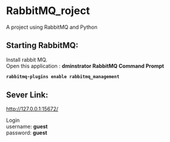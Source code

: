 # RabbitMQ_roject
A project using RabbitMQ and Python



## Starting RabbitMQ:
Install rabbit MQ.  
Open this application : **dminstrator RabbitMQ Command Prompt**
<b>

```bash
rabbitmq-plugins enable rabbitmq_management
```

</b>

## Sever Link:


http://127.0.0.1:15672/   

Login  
username: **guest**  
password: **guest**








